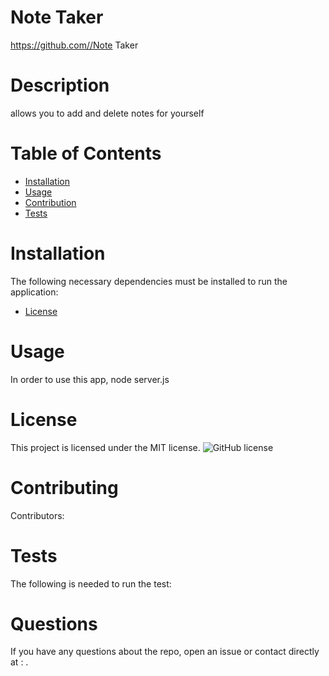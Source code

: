 # Note Taker

https://github.com//Note Taker

# Description

allows you to add and delete notes for yourself

# Table of Contents

- [Installation](#install)
- [Usage](#usage)
- [Contribution](#contribution)
- [Tests](#testing)

# Installation

The following necessary dependencies must be installed to run the application:

- [License](#license)

# Usage

In order to use this app, node server.js

# License

This project is licensed under the MIT license.
![GitHub license](https://img.shields.io/badge/license-MIT-blue.svg)

# Contributing

​Contributors:

# Tests

The following is needed to run the test:

# Questions

If you have any questions about the repo, open an issue or contact directly at : .
